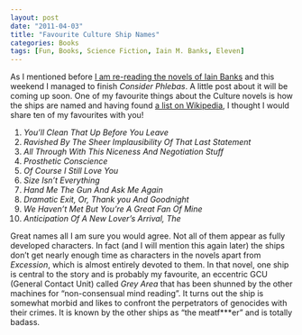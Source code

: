 ```yaml
---
layout: post
date: "2011-04-03"
title: "Favourite Culture Ship Names"
categories: Books
tags: [Fun, Books, Science Fiction, Iain M. Banks, Eleven]
---
```


As I mentioned before [I am re-reading the novels of Iain Banks](more-books) and this weekend I managed to finish _Consider Phlebas_. A little post about it will be coming up soon. One of my favourite things about the Culture novels is how the ships are named and having found [a list on Wikipedia](http://en.wikipedia.org/wiki/List_of_ships_(The_Culture)), I thought I would share ten of my favourites with you!
  
1. _You’ll Clean That Up Before You Leave_  
2. _Ravished By The Sheer Implausibility Of That Last Statement_  
3. _All Through With This Niceness And Negotiation Stuff_  
4. _Prosthetic Conscience_  
5. _Of Course I Still Love You_  
6. _Size Isn’t Everything_  
7. _Hand Me The Gun And Ask Me Again_  
8. _Dramatic Exit, Or, Thank you And Goodnight_  
9. _We Haven’t Met But You’re A Great Fan Of Mine_  
10. _Anticipation Of A New Lover’s Arrival, The_

Great names all I am sure you would agree. Not all of them appear as fully developed characters. In fact (and I will mention this again later) the ships don’t get nearly enough time as characters in the novels apart from _Excession_, which is almost entirely devoted to them. In that novel, one ship is central to the story and is probably my favourite, an eccentric GCU (General Contact Unit) called _Grey Area_ that has been shunned by the other machines for “non-consensual mind reading”. It turns out the ship is somewhat morbid and likes to confront the perpetrators of genocides with their crimes. It is known by the other ships as “the meatf***er” and is totally badass.
